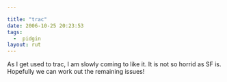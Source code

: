 ```yaml
---

title: "trac"
date: 2006-10-25 20:23:53
tags:
  -  pidgin
layout: rut
---
```


As I get used to trac, I am slowly coming to like it.  It is not so horrid as SF is.  Hopefully we can work out the remaining issues!

